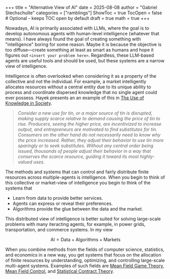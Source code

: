 +++
title = "Alternative View of AI"
date = 2025-08-08
author = "Gabriel Stechschulte"
categories = ["ramblings"]
ShowToc = true
TocOpen = false  # Optional - keeps TOC open by default
draft = true
math = true
+++

Nowadays, AI is primarily associated with LLMs, where the goal is to develop autonomous agents with human-level intelligence (whatever that means). I have always found the goal of creating something with "intelligence" boring for some reason. Maybe it is because the objective is too diffuse—create something at least as smart as humans and hope it figures out `<insert your problem here>`. Regardless, these LLM-based agents are useful tools and should be used, but these systems are a narrow view of intelligence.

Intelligence is often overlooked when considering it as a property of the collective and not the individual. For example, a market intelligently allocates resources without a central entity due to its unique ability to process and coordinate dispersed knowledge that no single agent could ever possess. Hayek presents an an example of this in [The Use of Knowledge in Society](https://www.econlib.org/library/Essays/hykKnw.html).

> *Consider a new use for tin, or a major source of tin is disrupted, making supply scarce relative to demand causing the price of tin to rise. Producers, seeing the higher price, are incentivized to increase output, and entrepreneurs are motivated to find substitutes for tin. Consumers on the other hand do not necessarily need to know why the price increased. Rather, they adjust their behavior to use tin more sparingly or to seek substitutes. Without any central order being issued, thousands of people adjust their behavior in a way that conserves the scarce resource, guiding it toward its most highly-valued uses.*

The methods and systems that can control and fairly distribute finite resources across multiple-agents is intelligence. When you begin to think of this collective or market-view of intelligence you begin to think of the systems that

* Learn from data to provide better services.
* Agents can express or reveal their preferences.
* Algorithms provide the glue between the data and the market.

This distributed view of intelligence is better suited for solving large-scale problems with many iteracting agents, for example, in power grids, transportation, and commerce systems. In my view

$$\text{AI} = \text{Data} + \text{Algorithms} + \text{Markets}$$

When you combine methods  from the fields of computer science, statistics, and economics in a new way, you get systems that focus on the allocation of finite resources by understanding, optimizing, and controlling large-scale multi-agent systems. Examples of such fields are [Mean Field Game Theory](https://en.wikipedia.org/wiki/Mean-field_game_theory), [Mean Field Control](https://arxiv.org/abs/1912.01825), and [Statistical Contract Theory](https://en.wikipedia.org/wiki/Contract_theory).
